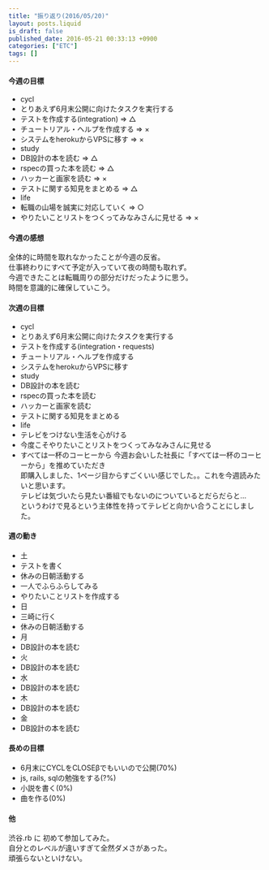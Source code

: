 ```yaml
---
title: "振り返り(2016/05/20)"
layout: posts.liquid
is_draft: false
published_date: 2016-05-21 00:33:13 +0900
categories: ["ETC"]
tags: []
---
```


#### 今週の目標
- cycl
- とりあえず6月末公開に向けたタスクを実行する
- テストを作成する(integration) =\> △
- チュートリアル・ヘルプを作成する =\> ×
- システムをherokuからVPSに移す =\> ×
- study
- DB設計の本を読む =\> △
- rspecの買った本を読む =\> △
- ハッカーと画家を読む =\> ×
- テストに関する知見をまとめる =\> △
- life
- 転職の山場を誠実に対応していく =\> ○
- やりたいことリストをつくってみなみさんに見せる =\> ×
#### 今週の感想
全体的に時間を取れなかったことが今週の反省。  
仕事終わりにすべて予定が入っていて夜の時間も取れず。  
今週できたことは転職周りの部分だけだったように思う。  
時間を意識的に確保していこう。

#### 次週の目標
- cycl
- とりあえず6月末公開に向けたタスクを実行する
- テストを作成する(integration・requests)
- チュートリアル・ヘルプを作成する
- システムをherokuからVPSに移す
- study
- DB設計の本を読む
- rspecの買った本を読む
- ハッカーと画家を読む
- テストに関する知見をまとめる
- life
- テレビをつけない生活を心がける
- 今度こそやりたいことリストをつくってみなみさんに見せる
- すべては一杯のコーヒーから
今週お会いした社長に「すべては一杯のコーヒーから」を推めていただき  
即購入しました、1ページ目からすごくいい感じでした。。これを今週読みたいと思います。  
テレビは気づいたら見たい番組でもないのについているとだらだらと…  
というわけで見るという主体性を持ってテレビと向かい合うことにしました。

#### 週の動き
- 土
- テストを書く
- 休みの日朝活動する
- 一人でふらふらしてみる
- やりたいことリストを作成する
- 日
- 三崎に行く
- 休みの日朝活動する
- 月
- DB設計の本を読む
- 火
- DB設計の本を読む
- 水
- DB設計の本を読む
- 木
- DB設計の本を読む
- 金
- DB設計の本を読む
#### 長めの目標
- 6月末にCYCLをCLOSEβでもいいので公開(70%)
- js, rails, sqlの勉強をする(?%)
- 小説を書く(0%)
- 曲を作る(0%)
#### 他
渋谷.rb に 初めて参加してみた。  
自分とのレベルが違いすぎて全然ダメさがあった。  
頑張らないといけない。


